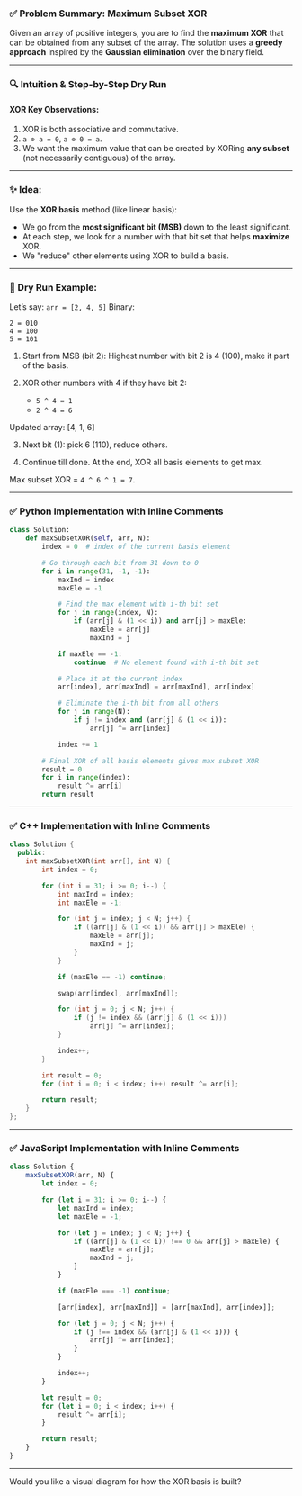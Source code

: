 ### ✅ Problem Summary: Maximum Subset XOR

Given an array of positive integers, you are to find the **maximum XOR** that can be obtained from any subset of the array. The solution uses a **greedy approach** inspired by the **Gaussian elimination** over the binary field.

---

### 🔍 Intuition & Step-by-Step Dry Run

#### XOR Key Observations:

1. XOR is both associative and commutative.
2. `a ⊕ a = 0`, `a ⊕ 0 = a`.
3. We want the maximum value that can be created by XORing **any subset** (not necessarily contiguous) of the array.

---

### ✨ Idea:

Use the **XOR basis** method (like linear basis):

* We go from the **most significant bit (MSB)** down to the least significant.
* At each step, we look for a number with that bit set that helps **maximize** XOR.
* We "reduce" other elements using XOR to build a basis.

---

### 🔁 Dry Run Example:

Let’s say:
`arr = [2, 4, 5]`
Binary:

```
2 = 010
4 = 100
5 = 101
```

1. Start from MSB (bit 2):
   Highest number with bit 2 is 4 (100), make it part of the basis.

2. XOR other numbers with 4 if they have bit 2:

   * `5 ^ 4 = 1`
   * `2 ^ 4 = 6`

Updated array: \[4, 1, 6]

3. Next bit (1): pick 6 (110), reduce others.

4. Continue till done. At the end, XOR all basis elements to get max.

Max subset XOR = `4 ^ 6 ^ 1 = 7`.

---

### ✅ Python Implementation with Inline Comments

```python
class Solution:
    def maxSubsetXOR(self, arr, N):
        index = 0  # index of the current basis element

        # Go through each bit from 31 down to 0
        for i in range(31, -1, -1):
            maxInd = index
            maxEle = -1

            # Find the max element with i-th bit set
            for j in range(index, N):
                if (arr[j] & (1 << i)) and arr[j] > maxEle:
                    maxEle = arr[j]
                    maxInd = j

            if maxEle == -1:
                continue  # No element found with i-th bit set

            # Place it at the current index
            arr[index], arr[maxInd] = arr[maxInd], arr[index]

            # Eliminate the i-th bit from all others
            for j in range(N):
                if j != index and (arr[j] & (1 << i)):
                    arr[j] ^= arr[index]

            index += 1

        # Final XOR of all basis elements gives max subset XOR
        result = 0
        for i in range(index):
            result ^= arr[i]
        return result
```

---

### ✅ C++ Implementation with Inline Comments

```cpp
class Solution {
  public:
    int maxSubsetXOR(int arr[], int N) {
        int index = 0;

        for (int i = 31; i >= 0; i--) {
            int maxInd = index;
            int maxEle = -1;

            for (int j = index; j < N; j++) {
                if ((arr[j] & (1 << i)) && arr[j] > maxEle) {
                    maxEle = arr[j];
                    maxInd = j;
                }
            }

            if (maxEle == -1) continue;

            swap(arr[index], arr[maxInd]);

            for (int j = 0; j < N; j++) {
                if (j != index && (arr[j] & (1 << i)))
                    arr[j] ^= arr[index];
            }

            index++;
        }

        int result = 0;
        for (int i = 0; i < index; i++) result ^= arr[i];

        return result;
    }
};
```

---

### ✅ JavaScript Implementation with Inline Comments

```javascript
class Solution {
    maxSubsetXOR(arr, N) {
        let index = 0;

        for (let i = 31; i >= 0; i--) {
            let maxInd = index;
            let maxEle = -1;

            for (let j = index; j < N; j++) {
                if ((arr[j] & (1 << i)) !== 0 && arr[j] > maxEle) {
                    maxEle = arr[j];
                    maxInd = j;
                }
            }

            if (maxEle === -1) continue;

            [arr[index], arr[maxInd]] = [arr[maxInd], arr[index]];

            for (let j = 0; j < N; j++) {
                if (j !== index && (arr[j] & (1 << i))) {
                    arr[j] ^= arr[index];
                }
            }

            index++;
        }

        let result = 0;
        for (let i = 0; i < index; i++) {
            result ^= arr[i];
        }

        return result;
    }
}
```

---

Would you like a visual diagram for how the XOR basis is built?
